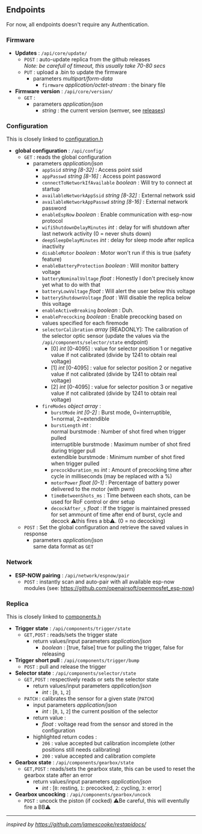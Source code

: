## Endpoints

For now, all endpoints doesn't require any Authentication.

### Firmware

- **Updates** : `/api/core/update/`
  - `POST` : auto-update replica from the github releases  
  *Note: be carefull of timeout, this usually take 70-80 secs*
  - `PUT` : upload a .bin to update the firmware
    - parameters *multipart/form-data*
      - `firmware` *application/octet-stream* : the binary file
- **Firmware version** : `/api/core/version/`
  - `GET` : 
    - parameters *application/json*
      - *string* : the current version (semver, see [releases](https://github.com/simonjamain/openmosfet/releases))

### Configuration

This is closely linked to [configuration.h](/src/configuration.h)

- **global configuration** : `/api/config/`
  - `GET` : reads the global configuration 
    - parameters *application/json*
      - `appSsid` *string [8-32]* : Access point ssid
      - `appPasswd` *string [8-16]* : Access point password
      - `connectToNetworkIfAvailable` *boolean* : Will try to connect at startup
      - `availableNetworkAppSsid` *string [8-32]* : External network ssid
      - `availableNetworkAppPasswd` *string [8-16]* : External network password
      - `enableEspNow` *boolean* : Enable communication with esp-now protocol
      - `wifiShutdownDelayMinutes` *int* : delay for wifi shutdown after last network activity (0 = never shuts down)
      - `deepSleepDelayMinutes` *int* : delay for sleep mode after replica inactivity
      - `disableMotor` *boolean* : Motor won't run if this is true (safety feature)
      - `enableBatteryProtection` *boolean* : Will monitor battery voltage
      - `batteryNominalVoltage` *float* : Honestly I don't precisely know yet what to do with that
      - `batteryLowVoltage` *float* : Will alert the user below this voltage
      - `batteryShutdownVoltage` *float* : Will disable the replica below this voltage
      - `enableActiveBreaking` *boolean* : Duh.
      - `enablePrecocking` *boolean* : Enable precocking based on values specified for each firemode
      - `selectorCalibration` *array* [READONLY]: The calibration of the selector optic sensor (update the values via the `/api/components/selector/state` endpoint)
        - [0] *int* [0-4095] : value for selector position 1 or negative value if not calibrated (divide by 1241 to obtain real voltage)
        - [1] *int* [0-4095] : value for selector position 2 or negative value if not calibrated (divide by 1241 to obtain real voltage)
        - [2] *int* [0-4095] : value for selector position 3 or negative value if not calibrated (divide by 1241 to obtain real voltage)
      - `fireModes` *object array* :
        - `burstMode` *int [0-2]* : Burst mode, 0=interruptible, 1=normal, 2=extendible
        - `burstLength` *int* :  
          normal burstmode : Number of shot fired when trigger pulled  
          interruptible burstmode : Maximum number of shot fired during trigger pull  
          extendible burstmode : Minimum number of shot fired when trigger pulled
        - `precockDuration_ms` *int* : Amount of precocking time after cycle in milliseconds (may be replaced with a %)
        - `motorPower` *float [0-1]* : Percentage of battery power delivered to the motor (with pwm)
        - `timeBetweenShots_ms` : Time between each shots, can be used for RoF control or dmr setup
        - `decockAfter_s` *float* : If the trigger is maintained pressed for set ammount of time after end of burst, cycle and decock ⚠this fires a bb⚠. (0 = no decocking)
  - `POST` : Set the global configuration and retrieve the saved values in response
    - parameters *application/json*  
    same data format as `GET`

### Network

- **ESP-NOW pairing** : `/api/network/espnow/pair`
  - `POST` : instantly scan and auto-pair with all available esp-now modules (see: https://github.com/openairsoft/openmosfet_esp-now)

### Replica
 
This is closely linked to [components.h](/src/components.h)

[comment]: # (todo: a method to get all the components state in one request)

[comment]: # (todo: uniformize Selector state api values, include both voltage and state)

- **Trigger state** : `/api/components/trigger/state`
  - `GET,POST` : reads/sets the trigger state
    - return values/input parameters *application/json*
      - *boolean* : [true, false] true for pulling the trigger, false for releasing
- **Trigger short pull** : `/api/components/trigger/bump`
  - `POST` : pull and release the trigger
- **Selector state** : `/api/components/selector/state`
  - `GET,POST` : respectively reads or sets the selector state
    - return values/input parameters *application/json*
      - *int* : [`0`, `1`, `2`]
  - `PATCH` : calibrates the sensor for a given state (`PATCH`)
    - input parameters *application/json*
      - *int* : [`0`, `1`, `2`] the current position of the selector
    - return value :
      - *float* : voltage read from the sensor and stored in the configuration
    - highlighted return codes :
      - `206` : value accepted but calibration incomplete (other positions still needs calibrating)
      - `200` : value accepted and calibration complete
- **Gearbox state** : `/api/components/gearbox/state`
  - `GET,POST` : reads/sets the gearbox state, this can be used to reset the gearbox state after an error
    - return values/input parameters *application/json*
      - *int* : [`0`: resting, `1`: precocked, `2`: cycling, `3`: error]
- **Gearbox uncocking** : `/api/components/gearbox/uncock`
  - `POST` : uncock the piston (if cocked) ⚠Be careful, this will eventully fire a BB⚠

--------------

*inspired by https://github.com/jamescooke/restapidocs/*